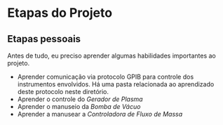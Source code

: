 # Etapas do Projeto

## Etapas pessoais

Antes de tudo, eu preciso aprender algumas habilidades importantes ao projeto.

* Aprender comunicação via protocolo GPIB para controle dos instrumentos envolvidos. Há uma pasta relacionada ao aprendizado deste protocolo neste diretório.
* Aprender o controle do *Gerador de Plasma*
* Aprender o manuseio da *Bomba de Vácuo*
* Aprender a manusear a *Controladora de Fluxo de Massa*